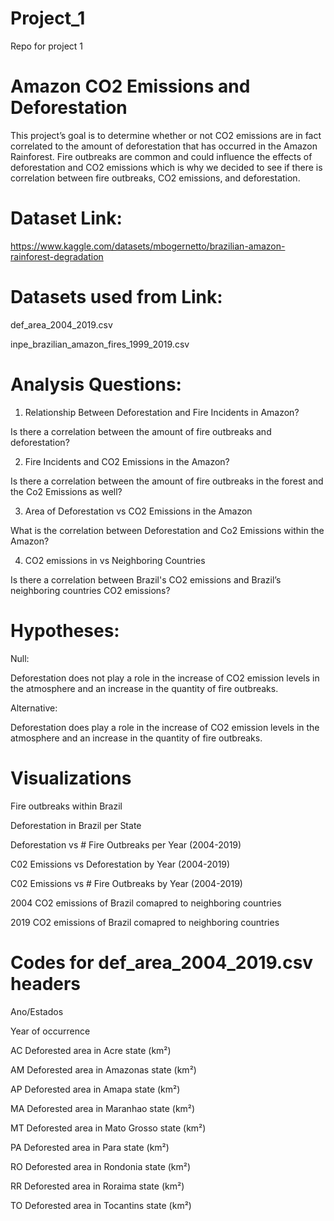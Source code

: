 # Project_1

Repo for project 1

# Amazon CO2 Emissions and Deforestation

This project’s goal is to determine whether or not CO2 emissions are in fact correlated to the amount of deforestation that has occurred in the Amazon Rainforest. Fire outbreaks are common and could influence the effects of deforestation and CO2 emissions which is why we decided to see if there is correlation between fire outbreaks, CO2 emissions, and deforestation.

# Dataset Link:

https://www.kaggle.com/datasets/mbogernetto/brazilian-amazon-rainforest-degradation

# Datasets used from Link:
def_area_2004_2019.csv

inpe_brazilian_amazon_fires_1999_2019.csv


# Analysis Questions:
1. Relationship Between Deforestation and Fire Incidents in Amazon?

Is there a correlation between the amount of fire outbreaks and deforestation?

2. Fire Incidents and CO2 Emissions in the Amazon?

Is there a correlation between the amount of fire outbreaks in the forest and the Co2 Emissions as well?

3. Area of Deforestation vs CO2 Emissions in the Amazon

What is the correlation between Deforestation and Co2 Emissions within the Amazon?

4. CO2 emissions in vs Neighboring Countries

Is there a correlation between Brazil's CO2 emissions and Brazil’s neighboring countries CO2 emissions?


# Hypotheses:

Null:

Deforestation does not play a role in the increase of CO2 emission levels in the atmosphere and an increase in the quantity of fire outbreaks.

Alternative:

Deforestation does play a role in the increase of CO2 emission levels in the atmosphere and an increase in the quantity of fire outbreaks.


# Visualizations

Fire outbreaks within Brazil

Deforestation in Brazil per State

Deforestation vs # Fire Outbreaks per Year (2004-2019)

C02 Emissions vs Deforestation by Year (2004-2019)

C02 Emissions vs # Fire Outbreaks by Year (2004-2019)

2004 CO2 emissions of Brazil comapred to neighboring countries

2019 CO2 emissions of Brazil comapred to neighboring countries



# Codes for def_area_2004_2019.csv headers

Ano/Estados

Year of occurrence

AC
Deforested area in Acre state (km²)

AM
Deforested area in Amazonas state (km²)

AP
Deforested area in Amapa state (km²)

MA
Deforested area in Maranhao state (km²)

MT
Deforested area in Mato Grosso state (km²)

PA
Deforested area in Para state (km²)

RO
Deforested area in Rondonia state (km²)

RR
Deforested area in Roraima state (km²)

TO
Deforested area in Tocantins state (km²)
